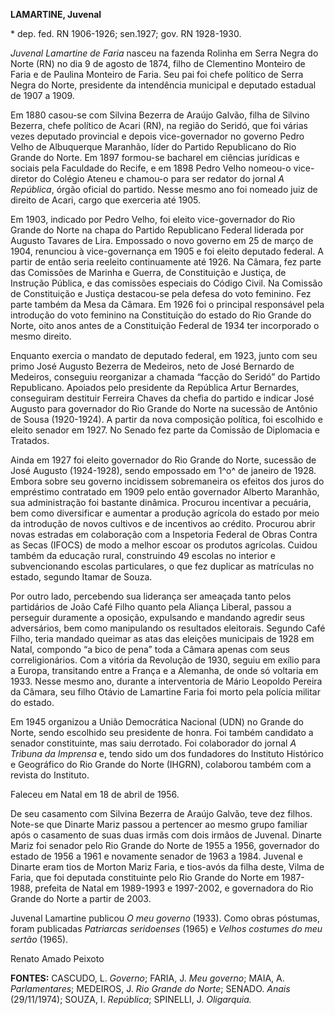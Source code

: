 **LAMARTINE, Juvenal**

\* dep. fed. RN 1906-1926; sen.1927; gov. RN 1928-1930.

*Juvenal Lamartine de Faria* nasceu na fazenda Rolinha em Serra Negra do
Norte (RN) no dia 9 de agosto de 1874, filho de Clementino Monteiro de
Faria e de Paulina Monteiro de Faria. Seu pai foi chefe político de
Serra Negra do Norte, presidente da intendência municipal e deputado
estadual de 1907 a 1909.

Em 1880 casou-se com Silvina Bezerra de Araújo Galvão, filha de Silvino
Bezerra, chefe político de Acari (RN), na região do Seridó, que foi
várias vezes deputado provincial e depois vice-governador no governo
Pedro Velho de Albuquerque Maranhão, líder do Partido Republicano do Rio
Grande do Norte. Em 1897 formou-se bacharel em ciências jurídicas e
sociais pela Faculdade do Recife, e em 1898 Pedro Velho nomeou-o
vice-diretor do Colégio Ateneu e chamou-o para ser redator do jornal *A
República*, órgão oficial do partido. Nesse mesmo ano foi nomeado juiz
de direito de Acari, cargo que exerceria até 1905.

Em 1903, indicado por Pedro Velho, foi eleito vice-governador do Rio
Grande do Norte na chapa do Partido Republicano Federal liderada por
Augusto Tavares de Lira. Empossado o novo governo em 25 de março de
1904, renunciou à vice-governança em 1905 e foi eleito deputado federal.
A partir de então seria reeleito continuamente até 1926. Na Câmara, fez
parte das Comissões de Marinha e Guerra, de Constituição e Justiça, de
Instrução Pública, e das comissões especiais do Código Civil. Na
Comissão de Constituição e Justiça destacou-se pela defesa do voto
feminino. Fez parte também da Mesa da Câmara. Em 1926 foi o principal
responsável pela introdução do voto feminino na Constituição do estado
do Rio Grande do Norte, oito anos antes de a Constituição Federal de
1934 ter incorporado o mesmo direito.

Enquanto exercia o mandato de deputado federal, em 1923, junto com seu
primo José Augusto Bezerra de Medeiros, neto de José Bernardo de
Medeiros, conseguiu reorganizar a chamada “facção do Seridó” do Partido
Republicano. Apoiados pelo presidente da República Artur Bernardes,
conseguiram destituir Ferreira Chaves da chefia do partido e indicar
José Augusto para governador do Rio Grande do Norte na sucessão de
Antônio de Sousa (1920-1924). A partir da nova composição política, foi
escolhido e eleito senador em 1927. No Senado fez parte da Comissão de
Diplomacia e Tratados.

Ainda em 1927 foi eleito governador do Rio Grande do Norte, sucessão de
José Augusto (1924-1928), sendo empossado em 1^o^ de janeiro de 1928.
Embora sobre seu governo incidissem sobremaneira os efeitos dos juros do
empréstimo contratado em 1909 pelo então governador Alberto Maranhão,
sua administração foi bastante dinâmica. Procurou incentivar a pecuária,
bem como diversificar e aumentar a produção agrícola do estado por meio
da introdução de novos cultivos e de incentivos ao crédito. Procurou
abrir novas estradas em colaboração com a Inspetoria Federal de Obras
Contra as Secas (IFOCS) de modo a melhor escoar os produtos agrícolas.
Cuidou também da educação rural, construindo 49 escolas no interior e
subvencionando escolas particulares, o que fez duplicar as matrículas no
estado, segundo Itamar de Souza.

Por outro lado, percebendo sua liderança ser ameaçada tanto pelos
partidários de João Café Filho quanto pela Aliança Liberal, passou a
perseguir duramente a oposição, expulsando e mandando agredir seus
adversários, bem como manipulando os resultados eleitorais. Segundo Café
Filho, teria mandado queimar as atas das eleições municipais de 1928 em
Natal, compondo “a bico de pena” toda a Câmara apenas com seus
correligionários. Com a vitória da Revolução de 1930, seguiu em exílio
para a Europa, transitando entre a França e a Alemanha, de onde só
voltaria em 1933. Nesse mesmo ano, durante a interventoria de Mário
Leopoldo Pereira da Câmara, seu filho Otávio de Lamartine Faria foi
morto pela polícia militar do estado.

Em 1945 organizou a União Democrática Nacional (UDN) no Grande do Norte,
sendo escolhido seu presidente de honra. Foi também candidato a senador
constituinte, mas saiu derrotado. Foi colaborador do jornal *A Tribuna
da Imprensa* e, tendo sido um dos fundadores do Instituto Histórico e
Geográfico do Rio Grande do Norte (IHGRN), colaborou também com a
revista do Instituto.

Faleceu em Natal em 18 de abril de 1956.

De seu casamento com Silvina Bezerra de Araújo Galvão, teve dez filhos.
Note-se que Dinarte Mariz passou a pertencer ao mesmo grupo familiar
após o casamento de suas duas irmãs com dois irmãos de Juvenal. Dinarte
Mariz foi senador pelo Rio Grande do Norte de 1955 a 1956, governador do
estado de 1956 a 1961 e novamente senador de 1963 a 1984. Juvenal e
Dinarte eram tios de Morton Mariz Faria, e tios-avós da filha deste,
Vilma de Faria, que foi deputada constituinte pelo Rio Grande do Norte
em 1987-1988, prefeita de Natal em 1989-1993 e 1997-2002, e governadora
do Rio Grande do Norte a partir de 2003.

Juvenal Lamartine publicou *O meu governo* (1933). Como obras póstumas,
foram publicadas *Patriarcas seridoenses* (1965) e *Velhos costumes do
meu sertão* (1965).

Renato Amado Peixoto

**FONTES:** CASCUDO, L. *Governo*; FARIA, J. *Meu governo*; MAIA, A.
*Parlamentares*; MEDEIROS, J. *Rio Grande do Norte*; SENADO. *Anais*
(29/11/1974); SOUZA, I. *República*; SPINELLI, J. *Oligarquia.*
